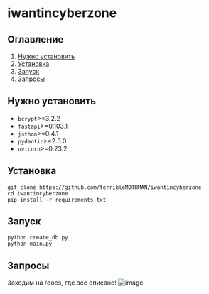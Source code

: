 # iwantincyberzone
## Оглавление
1. [Нужно установить](#Нужно-установить)
2. [Установка](#Установка)
3. [Запуск](#Запуск)
4. [Запросы](#Запросы)

## Нужно установить
+ `bcrypt`>=3.2.2
+ `fastapi`>=0.103.1
+ `jsthon`>=0.4.1
+ `pydantic`>=2.3.0
+ `uvicorn`>=0.23.2

## Установка
```cli
git clone https://github.com/terribleMOTHMAN/iwantincyberzone
cd iwantincyberzone
pip install -r requirements.txt
```

## Запуск
```cli
python create_db.py
python main.py
```

## Запросы
Заходим на /docs, где все описано!
![image](https://github.com/terribleMOTHMAN/iwantincyberzone/assets/65505901/c4b03b12-af61-49ba-9e54-df35fdf4b654)
